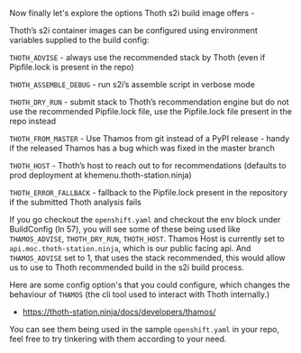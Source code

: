 Now finally let's explore the options Thoth s2i build image offers - 

Thoth’s s2i container images can be configured using environment variables supplied to the build config:

`THOTH_ADVISE` - always use the recommended stack by Thoth (even if Pipfile.lock is present in the repo)

`THOTH_ASSEMBLE_DEBUG` - run s2i’s assemble script in verbose mode

`THOTH_DRY_RUN` - submit stack to Thoth’s recommendation engine but do not use the recommended Pipfile.lock file, use the Pipfile.lock file present in the repo instead

`THOTH_FROM_MASTER` - Use Thamos from git instead of a PyPI release - handy if the released Thamos has a bug which was fixed in the master branch

`THOTH_HOST` - Thoth’s host to reach out to for recommendations (defaults to prod deployment at khemenu.thoth-station.ninja)

`THOTH_ERROR_FALLBACK` - fallback to the Pipfile.lock present in the repository if the submitted Thoth analysis fails

If you go checkout the `openshift.yaml` and checkout the env block under BuildConfig (ln 57), you will see some of these being used like `THAMOS_ADVISE`, `THOTH_DRY_RUN`, `THOTH_HOST`.
Thamos Host is currently set to `api.moc.thoth-station.ninja`, which is our public facing api. 
And `THAMOS_ADVISE` set to 1, that uses the stack recommended, this would allow us 
to use to Thoth recommended build in the s2i build process. 


Here are some config option's that you could configure, which 
changes the behaviour of `THAMOS` (the cli tool used to interact with Thoth internally.) 
 - https://thoth-station.ninja/docs/developers/thamos/

You can see them being used in the sample `openshift.yaml` in your repo, feel free to try tinkering with them according to your need.